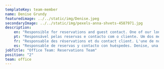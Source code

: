 ```yaml
---
templateKey: team-member
name: Denise Grundy
featuredimage: ../../static/img/Denise.jpeg
secondaryImage: ../../static/img/pexels-anna-shvets-4587971.jpg
description: 
    en: "Responsible for reservations and guest contact. One of our longest serving team members, Denise brings experience and dynamism to the team coupled with a great sense of humor too!"
    pt: "Responsável pelas reservas e contacto com o cliente. Um dos membros da nossa equipa há mais tempo ao serviço, a Denise traz experiência e dinamismo para a equipa, juntamente com um grande sentido de humor! "
    fr: "Responsable des réservations et du contact client. L'une de nos plus anciennes membres de l'équipe, Denise apporte de l'expérience et du dynamisme à l'équipe ainsi qu'un grand sens de l'humour!"
    es: "Responsable de reservas y contacto con huéspedes. Denise, una de las integrantes de nuestro equipo con más años de servicio, aporta experiencia y dinamismo al equipo, junto con un gran sentido del humor."
jobTitle: "Office Team: Reservations Team"
position: "2"
team: office
---
```


